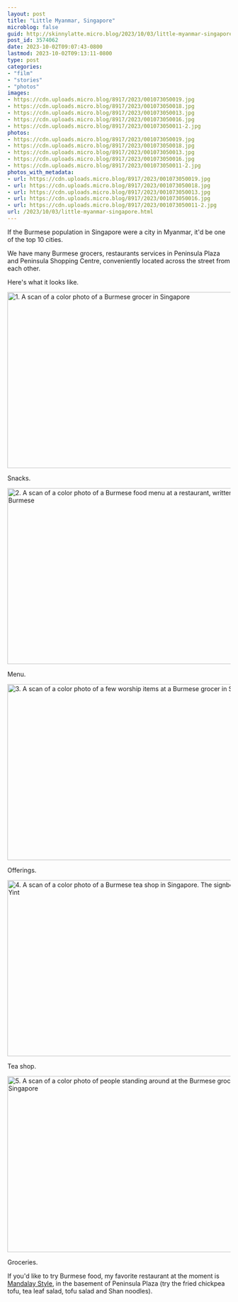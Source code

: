 ```yaml
---
layout: post
title: "Little Myanmar, Singapore"
microblog: false
guid: http://skinnylatte.micro.blog/2023/10/03/little-myanmar-singapore.html
post_id: 3574062
date: 2023-10-02T09:07:43-0800
lastmod: 2023-10-02T09:13:11-0800
type: post
categories:
- "film"
- "stories"
- "photos"
images:
- https://cdn.uploads.micro.blog/8917/2023/001073050019.jpg
- https://cdn.uploads.micro.blog/8917/2023/001073050018.jpg
- https://cdn.uploads.micro.blog/8917/2023/001073050013.jpg
- https://cdn.uploads.micro.blog/8917/2023/001073050016.jpg
- https://cdn.uploads.micro.blog/8917/2023/001073050011-2.jpg
photos:
- https://cdn.uploads.micro.blog/8917/2023/001073050019.jpg
- https://cdn.uploads.micro.blog/8917/2023/001073050018.jpg
- https://cdn.uploads.micro.blog/8917/2023/001073050013.jpg
- https://cdn.uploads.micro.blog/8917/2023/001073050016.jpg
- https://cdn.uploads.micro.blog/8917/2023/001073050011-2.jpg
photos_with_metadata:
- url: https://cdn.uploads.micro.blog/8917/2023/001073050019.jpg
- url: https://cdn.uploads.micro.blog/8917/2023/001073050018.jpg
- url: https://cdn.uploads.micro.blog/8917/2023/001073050013.jpg
- url: https://cdn.uploads.micro.blog/8917/2023/001073050016.jpg
- url: https://cdn.uploads.micro.blog/8917/2023/001073050011-2.jpg
url: /2023/10/03/little-myanmar-singapore.html
---
```

If the Burmese population in Singapore were a city in Myanmar, it'd be one of the top 10 cities. 

We have many Burmese grocers, restaurants services in Peninsula Plaza and Peninsula Shopping Centre, conveniently located across the street from each other.

Here's what it looks like. 

<img src="uploads/2023/001073050019.jpg" width="600" height="397" alt="1. A scan of a color photo of a Burmese grocer in Singapore ">

Snacks.

<img src="uploads/2023/001073050018.jpg" width="600" height="397" alt="2. A scan of a color photo of a Burmese food menu at a restaurant, written entirely in Burmese">

Menu.

<img src="uploads/2023/001073050013.jpg" width="600" height="397" alt="3. A scan of a color photo of a few worship items at a Burmese grocer in Singapore">

Offerings.

<img src="uploads/2023/001073050016.jpg" width="600" height="397" alt="4. A scan of a color photo of a Burmese tea shop in Singapore. The signboard says Ye Yint">

Tea shop.

<img src="uploads/2023/001073050011-2.jpg" width="600" height="397" alt="5. A scan of a color photo of people standing around at the Burmese grocer in Singapore ">

Groceries.

If you'd like to try Burmese food, my favorite restaurant at the moment is [Mandalay Style](https://maps.app.goo.gl/TLs2BWKevqyBg6h87), in the basement of Peninsula Plaza (try the fried chickpea tofu, tea leaf salad, tofu salad and Shan noodles).
